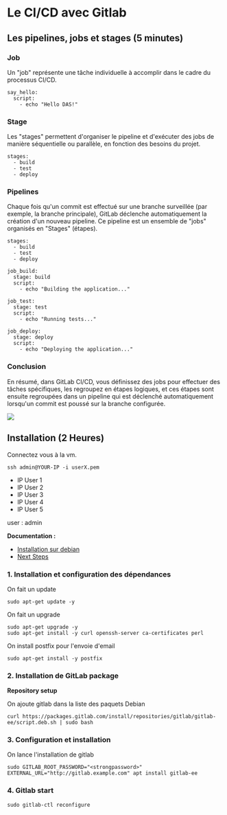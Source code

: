 # Le CI/CD avec Gitlab 

## Les pipelines, jobs et stages (5 minutes)

### Job 
Un "job" représente une tâche individuelle à accomplir dans le cadre du processus CI/CD. 

```
say_hello:
  script:
    - echo "Hello DAS!"
```

### Stage 
Les "stages" permettent d'organiser le pipeline et d'exécuter 
des jobs de manière séquentielle ou parallèle, en fonction des besoins du projet.

```
stages:
  - build
  - test
  - deploy
```

### Pipelines
Chaque fois qu'un commit est effectué sur une branche surveillée (par exemple, la branche principale), 
GitLab déclenche automatiquement la création d'un nouveau pipeline. Ce pipeline est un ensemble de "jobs" organisés en "Stages" (étapes).  

```
stages:
  - build
  - test
  - deploy

job_build:
  stage: build
  script:
    - echo "Building the application..."

job_test:
  stage: test
  script:
    - echo "Running tests..."

job_deploy:
  stage: deploy
  script:
    - echo "Deploying the application..."
```
### Conclusion 
En résumé, dans GitLab CI/CD, vous définissez des jobs pour effectuer des tâches spécifiques, 
les regroupez en étapes logiques, et ces étapes sont ensuite regroupées dans un pipeline qui 
est déclenché automatiquement lorsqu'un commit est poussé sur la branche configurée.

![](https://docs.gitlab.com/ee/ci/jobs/img/pipeline_grouped_jobs_v14_2.png)

## Installation (2 Heures) 

Connectez vous à la vm.

```
ssh admin@YOUR-IP -i userX.pem
```

- IP User 1  
- IP User 2
- IP User 3
- IP User 4
- IP User 5  

user : admin

**Documentation :** 
- [Installation sur debian](https://about.gitlab.com/install/#debian)
- [Next Steps](https://docs.gitlab.com/ee/install/next_steps.html)
  

### 1. Installation et configuration des dépendances

On fait un update
 
```
sudo apt-get update -y
```

On fait un upgrade

```
sudo apt-get upgrade -y
sudo apt-get install -y curl openssh-server ca-certificates perl
```

On install postfix pour l'envoie d'email  

```
sudo apt-get install -y postfix
```

### 2. Installation de GitLab package 
**Repository setup**

On ajoute gitlab dans la liste des paquets Debian 

```
curl https://packages.gitlab.com/install/repositories/gitlab/gitlab-ee/script.deb.sh | sudo bash
```

### 3. Configuration et installation

On lance l'installation de gitlab

```
sudo GITLAB_ROOT_PASSWORD="<strongpassword>" EXTERNAL_URL="http://gitlab.example.com" apt install gitlab-ee
```

### 4. Gitlab start

```
sudo gitlab-ctl reconfigure
```




